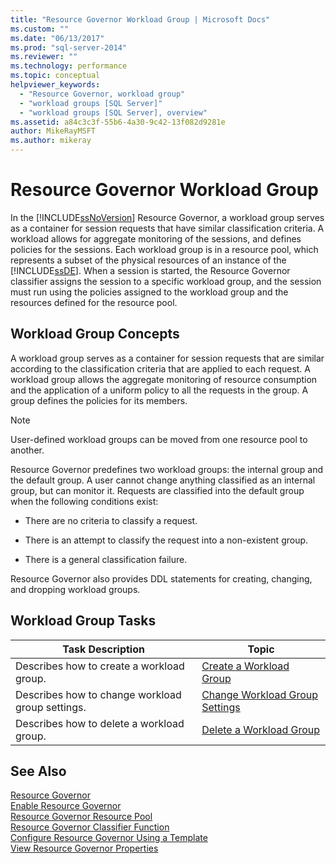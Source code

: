 ```yaml
---
title: "Resource Governor Workload Group | Microsoft Docs"
ms.custom: ""
ms.date: "06/13/2017"
ms.prod: "sql-server-2014"
ms.reviewer: ""
ms.technology: performance
ms.topic: conceptual
helpviewer_keywords: 
  - "Resource Governor, workload group"
  - "workload groups [SQL Server]"
  - "workload groups [SQL Server], overview"
ms.assetid: a84c3c3f-55b6-4a30-9c42-13f082d9281e
author: MikeRayMSFT
ms.author: mikeray
---
```

# Resource Governor Workload Group
  In the [!INCLUDE[ssNoVersion](../../includes/ssnoversion-md.md)] Resource Governor, a workload group serves as a container for session requests that have similar classification criteria. A workload allows for aggregate monitoring of the sessions, and defines policies for the sessions. Each workload group is in a resource pool, which represents a subset of the physical resources of an instance of the [!INCLUDE[ssDE](../../includes/ssde-md.md)]. When a session is started, the Resource Governor classifier assigns the session to a specific workload group, and the session must run using the policies assigned to the workload group and the resources defined for the resource pool.  
  
## Workload Group Concepts  
 A workload group serves as a container for session requests that are similar according to the classification criteria that are applied to each request. A workload group allows the aggregate monitoring of resource consumption and the application of a uniform policy to all the requests in the group. A group defines the policies for its members.  
  
> [!NOTE]  
>  User-defined workload groups can be moved from one resource pool to another.  
  
 Resource Governor predefines two workload groups: the internal group and the default group. A user cannot change anything classified as an internal group, but can monitor it. Requests are classified into the default group when the following conditions exist:  
  
-   There are no criteria to classify a request.  
  
-   There is an attempt to classify the request into a non-existent group.  
  
-   There is a general classification failure.  
  
 Resource Governor also provides DDL statements for creating, changing, and dropping workload groups.  
  
## Workload Group Tasks  
  
|Task Description|Topic|  
|----------------------|-----------|  
|Describes how to create a workload group.|[Create a Workload Group](create-a-workload-group.md)|  
|Describes how to change workload group settings.|[Change Workload Group Settings](change-workload-group-settings.md)|  
|Describes how to delete a workload group.|[Delete a Workload Group](delete-a-workload-group.md)|  
  
## See Also  
 [Resource Governor](resource-governor.md)   
 [Enable Resource Governor](enable-resource-governor.md)   
 [Resource Governor Resource Pool](resource-governor-resource-pool.md)   
 [Resource Governor Classifier Function](resource-governor-classifier-function.md)   
 [Configure Resource Governor Using a Template](configure-resource-governor-using-a-template.md)   
 [View Resource Governor Properties](view-resource-governor-properties.md)  
  
  
